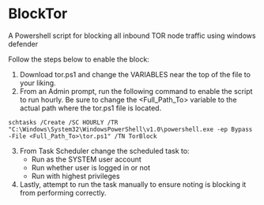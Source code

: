 # BlockTor
A Powershell script for blocking all inbound TOR node traffic using windows defender

Follow the steps below to enable the block:
1. Download tor.ps1 and change the VARIABLES near the top of the file to your liking.
2. From an Admin prompt, run the following command to enable the script to run hourly.
Be sure to change the <Full_Path_To> variable to the actual path where the tor.ps1 file is located.

```batchfile
schtasks /Create /SC HOURLY /TR "C:\Windows\System32\WindowsPowerShell\v1.0\powershell.exe -ep Bypass -File <Full_Path_To>\tor.ps1" /TN TorBlock
```

3. From Task Scheduler change the scheduled task to:
   * Run as the SYSTEM user account
   * Run whether user is logged in or not
   * Run with highest privileges
5. Lastly, attempt to run the task manually to ensure noting is blocking it from performing correctly.
